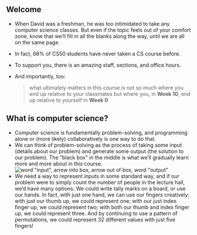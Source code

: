 ## Welcome

*   When David was a freshman, he was too intimidated to take any computer science classes. But even if the topic feels out of your comfort zone, know that we’ll fill in all the blanks along the way, until we are all on the same page.
*   In fact, 68% of CS50 students have never taken a CS course before.
*   To support you, there is an amazing staff, sections, and office hours.
*   And importantly, too:

    > what ultimately matters in this course is not so much where you end up relative to your classmates but where you, in **Week 10**, end up relative to yourself in **Week 0**

## What is computer science?

*   Computer science is fundamentally problem-solving, and programming alone or (more likely) collaboratively is one way to do that.
*   We can think of problem-solving as the process of taking some input (details about our problem) and generate some output (the solution to our problem). The “black box” in the middle is what we’ll gradually learn more and more about in this course.  
    ![word "input", arrow into box, arrow out of box, word "output"](/college/2018/fall/weeks/0/notes/input_output.png)
*   We need a way to represent inputs in some standard way, and if our problem were to simply count the number of people in the lecture hall, we’d have many options. We could write tally marks on a board, or use our hands. In fact, with just one hand, we can use our fingers creatively: with just our thumb up, we could represent one; with our just index finger up, we could represent two; with both our thumb and index finger up, we could represent three. And by continuing to use a pattern of permutations, we could represent 32 different values with just five fingers!

